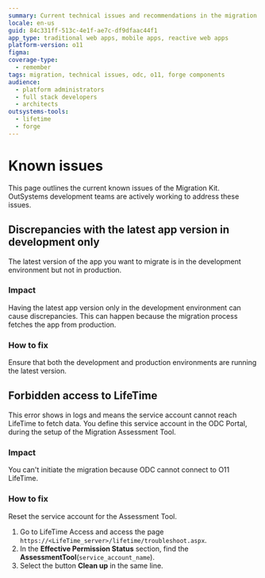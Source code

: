 ```yaml
---
summary: Current technical issues and recommendations in the migration of the OutSystems O11 apps to ODC, with recommendations how to address the issues where possible.
locale: en-us
guid: 84c331ff-513c-4e1f-ae7c-df9dfaac44f1
app_type: traditional web apps, mobile apps, reactive web apps
platform-version: o11
figma:
coverage-type:
  - remember
tags: migration, technical issues, odc, o11, forge components
audience:
  - platform administrators
  - full stack developers
  - architects
outsystems-tools:
  - lifetime
  - forge
---
```

# Known issues

This page outlines the current known issues of the Migration Kit. OutSystems development teams are actively working to address these issues.

## Discrepancies with the latest app version in development only

The latest version of the app you want to migrate is in the development environment but not in production.

### Impact

Having the latest app version only in the development environment can cause discrepancies. This can happen because the migration process fetches the app from production.

### How to fix

Ensure that both the development and production environments are running the latest version.

## Forbidden access to LifeTime

This error shows in logs and means the service account cannot reach LifeTime to fetch data. You define this service account in the ODC Portal, during the setup of the Migration Assessment Tool.

### Impact

You can't initiate the migration because ODC cannot connect to O11 LifeTime.

### How to fix

Reset the service account for the Assessment Tool.

1. Go to LifeTime Access and access the page `https://<LifeTime_server>/lifetime/troubleshoot.aspx`. 
1. In the **Effective Permission Status** section, find the **AssessmentTool**(`service_account_name`).
1. Select the button **Clean up** in the same line.
